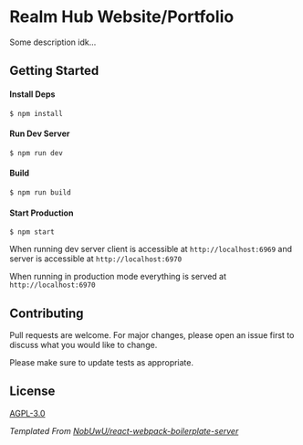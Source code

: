 # Realm Hub Website/Portfolio
Some description idk...

## Getting Started

#### Install Deps
```
$ npm install
```

####  Run Dev Server
```
$ npm run dev
```

#### Build
```
$ npm run build
```
#### Start Production
```
$ npm start
```

When running dev server client is accessible at `http://localhost:6969` and server is accessible at `http://localhost:6970`

When running in production mode everything is served at `http://localhost:6970`

## Contributing
Pull requests are welcome. For major changes, please open an issue first to discuss what you would like to change.

Please make sure to update tests as appropriate.

## License
[AGPL-3.0](https://choosealicense.com/licenses/agpl-3.0/)

*Templated From [NobUwU/react-webpack-boilerplate-server](https://github.com/NobUwU/react-webpack-boilerplate-server)*